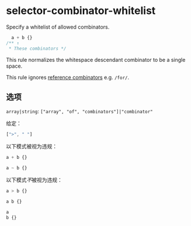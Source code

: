 # selector-combinator-whitelist

Specify a whitelist of allowed combinators.

```css
  a + b {}
/** ↑
 * These combinators */
```

This rule normalizes the whitespace descendant combinator to be a single space.

This rule ignores [reference combinators](https://www.w3.org/TR/selectors4/#idref-combinators) e.g. `/for/`.

## 选项

`array|string`: `["array", "of", "combinators"]|"combinator"`

给定：

```js
[">", " "]
```

以下模式被视为违规：

```css
a + b {}
```

```css
a ~ b {}
```

以下模式*不*被视为违规：

```css
a > b {}
```

```css
a b {}
```

```css
a
b {}
```
